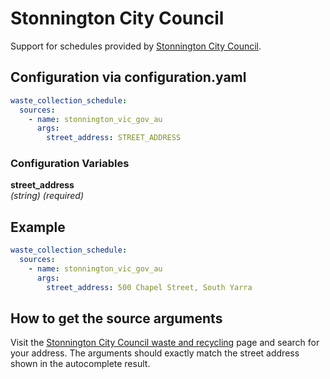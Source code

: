 # Stonnington City Council

Support for schedules provided by [Stonnington City Council](https://www.stonnington.vic.gov.au/Services/Waste-and-recycling).

## Configuration via configuration.yaml

```yaml
waste_collection_schedule:
  sources:
    - name: stonnington_vic_gov_au
      args:
        street_address: STREET_ADDRESS
```

### Configuration Variables

**street_address**<br>
*(string) (required)*

## Example

```yaml
waste_collection_schedule:
  sources:
    - name: stonnington_vic_gov_au
      args:
        street_address: 500 Chapel Street, South Yarra
```

## How to get the source arguments

Visit the [Stonnington City Council waste and recycling](https://www.stonnington.vic.gov.au/Services/Waste-and-recycling) page and search for your address. The arguments should exactly match the street address shown in the autocomplete result.
